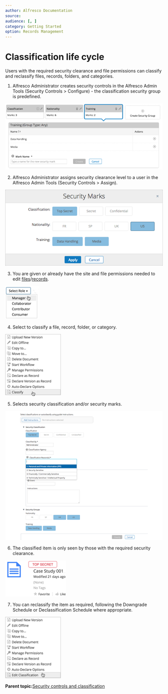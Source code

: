 ```yaml
---
author: Alfresco Documentation
source: 
audience: [, ]
category: Getting Started
option: Records Management
---
```


# Classification life cycle

Users with the required security clearance and file permissions can classify and reclassify files, records, folders, and categories.

1. Alfresco Administrator creates security controls in the Alfresco Admin Tools \(Security Controls \> Configure\) - the classification security group is predefined.

![Create security groups](../images/rm-security-groups.png)

2. Alfresco Administrator assigns security clearance level to a user in the Alfresco Admin Tools \(Security Controls \> Assign\).

![Set security clearance](../images/rm-classification-clearance.png)

3. You are given or already have the site and file permissions needed to edit [files](http://docs.alfresco.com/5.1/tasks/permissions_share.html)/[records](../tasks/rm-usergroups-add.md).

![Set site role](../images/rm-classification-role.png)

4. Select to classify a file, record, folder, or category.

![Classify option](../images/rm-classification-classify.png)

5. Selects security classification and/or security marks.

![Classify file](../images/rm-classify-file.png)

6. The classified item is only seen by those with the required security clearance.

![Classification label](../images/rm-classification-label.png)

7. You can reclassify the item as required, following the Downgrade Schedule or Declassification Schedule where appropriate.

![Edit classification](../images/rm-classification-edit.png)



**Parent topic:**[Security controls and classification](../concepts/rm-security.md)

